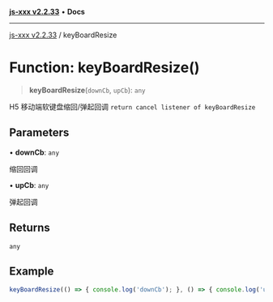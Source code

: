 [**js-xxx v2.2.33**](../README.md) • **Docs**

***

[js-xxx v2.2.33](../README.md) / keyBoardResize

# Function: keyBoardResize()

> **keyBoardResize**(`downCb`, `upCb`): `any`

H5 移动端软键盘缩回/弹起回调
`return cancel listener of keyBoardResize`

## Parameters

• **downCb**: `any`

缩回回调

• **upCb**: `any`

弹起回调

## Returns

`any`

## Example

```ts
keyBoardResize(() => { console.log('downCb'); }, () => { console.log('upCb'); }); /// do something
```

